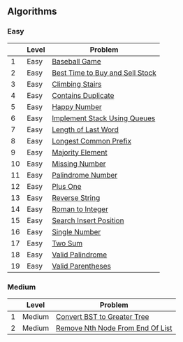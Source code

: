 ## Algorithms

### Easy
|     | Level  | Problem |
|-----|--------|---------|
| 1   | Easy   | [Baseball Game](https://github.com/rdvnabay/LeetCode/blob/master/Algorithms/Solutions/Easy/BaseballGame.cs) |
| 2   | Easy   | [Best Time to Buy and Sell Stock](https://github.com/rdvnabay/LeetCode/blob/master/Algorithms/Solutions/Easy/BestTimeToBuyAndSellStock.cs) |
| 3   | Easy   | [Climbing Stairs](https://github.com/rdvnabay/LeetCode/blob/master/Algorithms/Solutions/Easy/ClimbingStairs.cs) |
| 4   | Easy   | [Contains Duplicate](https://github.com/rdvnabay/LeetCode/blob/master/Algorithms/Solutions/Easy/ContainsDuplicate.cs) |
| 5   | Easy   | [Happy Number](https://github.com/rdvnabay/LeetCode/blob/master/Algorithms/Solutions/Easy/HappyNumber.cs) |
| 6   | Easy   | [Implement Stack Using Queues](https://github.com/rdvnabay/LeetCode/blob/master/Algorithms/Solutions/Easy/ImplementStackUsingQueues.cs) |
| 7   | Easy   | [Length of Last Word](https://github.com/rdvnabay/LeetCode/blob/master/Algorithms/Solutions/Easy/LengthOfLastWord.cs) 
| 8   | Easy   | [Longest Common Prefix](https://github.com/rdvnabay/LeetCode/blob/master/Algorithms/Solutions/Easy/LongestCommonPrefix.cs) | 
| 9   | Easy   | [Majority Element](https://github.com/rdvnabay/LeetCode/blob/master/Algorithms/Solutions/Easy/MajorityElement.cs) |
| 10   | Easy   | [Missing Number](https://github.com/rdvnabay/LeetCode/blob/master/Algorithms/Solutions/Easy/MissingNumber.cs) | 
| 11  | Easy   | [Palindrome Number](https://github.com/rdvnabay/LeetCode/blob/master/Algorithms/Solutions/Easy/PalindromeNumber.cs) | 
| 12  | Easy   | [Plus One](https://github.com/rdvnabay/LeetCode/blob/master/Algorithms/Solutions/Easy/PlusOne.cs) |
| 13  | Easy   | [Reverse String](https://github.com/rdvnabay/LeetCode/blob/master/Algorithms/Solutions/Easy/ReverseString.cs) |
| 14  | Easy   | [Roman to Integer](https://github.com/rdvnabay/LeetCode/blob/master/Algorithms/Solutions/Easy/RomanToInteger.cs) |
| 15  | Easy   | [Search Insert Position](https://github.com/rdvnabay/LeetCode/blob/master/Algorithms/Solutions/Easy/SearchInsertPosition.cs) |
| 16  | Easy   | [Single Number](https://github.com/rdvnabay/LeetCode/blob/master/Algorithms/Solutions/Easy/SingleNumber.cs) |
| 17  | Easy   | [Two Sum](https://github.com/rdvnabay/LeetCode/blob/master/Algorithms/Solutions/Easy/TwoSum.cs) | 
| 18  | Easy   | [Valid Palindrome](https://github.com/rdvnabay/LeetCode/blob/master/Algorithms/Solutions/Easy/ValidPalindrome.cs) |
| 19  | Easy   | [Valid Parentheses](https://github.com/rdvnabay/LeetCode/blob/master/Algorithms/Solutions/Easy/ValidParentheses.cs) |




### Medium
|     | Level  | Problem |
|-----|--------|---------|
| 1   | Medium | [Convert BST to Greater Tree](https://github.com/rdvnabay/LeetCode/blob/master/Algorithms/Solutions/Medium/ConvertBSTToGreaterTree.cs) |
| 2   | Medium | [Remove Nth Node From End Of List](https://github.com/rdvnabay/LeetCode/blob/master/Algorithms/Solutions/Medium/RemoveNthNodeFromEndOfList.cs) |  



